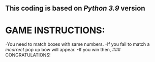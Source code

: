 ## This coding is based on *Python 3.9* version
# GAME INSTRUCTIONS:
-You need to match boxes with same numbers.
-If you fail to match a *incorrect* pop up bow will appear.
-If you win then, ### CONGRATULATIONS!
